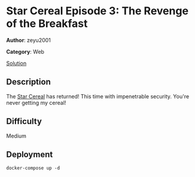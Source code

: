 # Star Cereal Episode 3: The Revenge of the Breakfast

**Author**: zeyu2001

**Category**: Web

[Solution](solve/solve.md)

## Description

The [Star Cereal](https://ctf.zeyu2001.com/my-challenges/standcon-ctf-2021/star-cereal) has returned! This time with impenetrable security. You're never getting my cereal!

## Difficulty

Medium

## Deployment

`docker-compose up -d`
